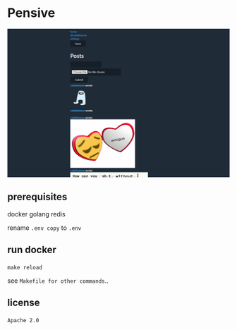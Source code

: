 # Pensive

![sample image](./docs/screenshot.png)

## prerequisites

docker
golang
redis

rename `.env copy` to `.env`

## run docker

```make reload```

see `Makefile for other commands`..

## license

`Apache 2.0`
